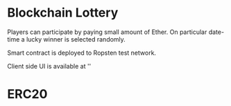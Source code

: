 # Blockchain Lottery
Players can participate by paying small amount of Ether. On particular date-time a lucky winner is selected randomly.

Smart contract is deployed to Ropsten test network.

Client side UI is available at ''
# ERC20
